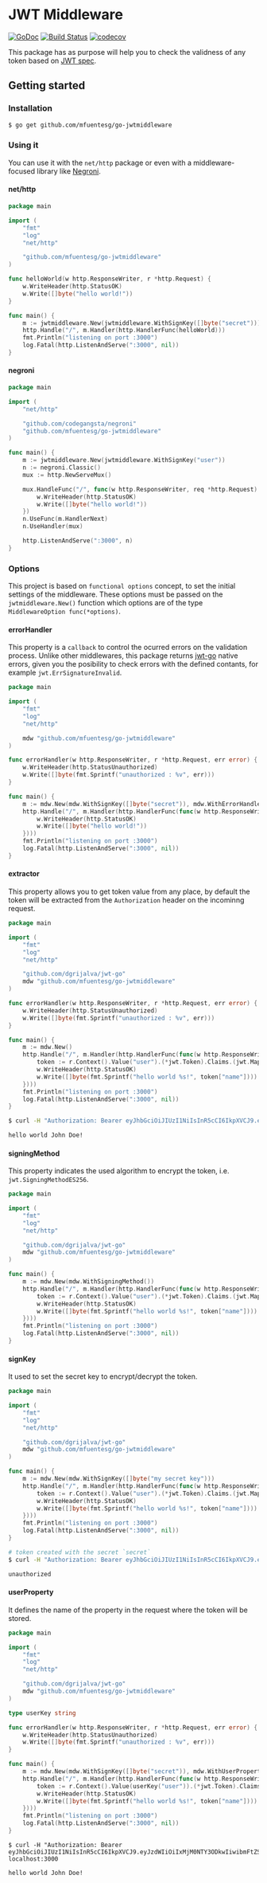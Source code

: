 # JWT Middleware

[![GoDoc](https://godoc.org/github.com/mfuentesg/go-jwtmiddleware?status.svg)](https://godoc.org/github.com/mfuentesg/go-jwtmiddleware)
[![Build Status](https://travis-ci.org/mfuentesg/go-jwtmiddleware.svg?branch=master)](https://travis-ci.org/mfuentesg/go-jwtmiddleware)
[![codecov](https://codecov.io/gh/mfuentesg/go-jwtmiddleware/branch/master/graph/badge.svg)](https://codecov.io/gh/mfuentesg/go-jwtmiddleware)

This package has as purpose will help you to check the validness of any token based on [JWT spec](https://tools.ietf.org/html/rfc7519).

## Getting started

### Installation

```bash
$ go get github.com/mfuentesg/go-jwtmiddleware
```

### Using it

You can use it with the `net/http` package or even with a middleware-focused library like [Negroni](https://github.com/urfave/negroni).


#### net/http

```go
package main

import (
	"fmt"
	"log"
	"net/http"

	"github.com/mfuentesg/go-jwtmiddleware"
)

func helloWorld(w http.ResponseWriter, r *http.Request) {
	w.WriteHeader(http.StatusOK)
	w.Write([]byte("hello world!"))
}

func main() {
	m := jwtmiddleware.New(jwtmiddleware.WithSignKey([]byte("secret")))
	http.Handle("/", m.Handler(http.HandlerFunc(helloWorld)))
	fmt.Println("listening on port :3000")
	log.Fatal(http.ListenAndServe(":3000", nil))
}
```


#### negroni

```go
package main

import (
	"net/http"

	"github.com/codegangsta/negroni"
	"github.com/mfuentesg/go-jwtmiddleware"
)

func main() {
	m := jwtmiddleware.New(jwtmiddleware.WithSignKey("user"))
	n := negroni.Classic()
	mux := http.NewServeMux()

	mux.HandleFunc("/", func(w http.ResponseWriter, req *http.Request) {
		w.WriteHeader(http.StatusOK)
		w.Write([]byte("hello world!"))
	})
	n.UseFunc(m.HandlerNext)
	n.UseHandler(mux)

	http.ListenAndServe(":3000", n)
}
```

### Options

This project is based on `functional options` concept, to set the initial settings of the middleware. These options must be passed on the `jwtmiddleware.New()` function which options are of the type `MiddlewareOption func(*options)`.

#### errorHandler

This property is a `callback` to control the ocurred errors on the validation process.
Unlike other middlewares, this package returns [jwt-go](https://github.com/dgrijalva/jwt-go) native errors, given you the posibility to check errors with the defined contants, for example `jwt.ErrSignatureInvalid`.

```go
package main

import (
	"fmt"
	"log"
	"net/http"

	mdw "github.com/mfuentesg/go-jwtmiddleware"
)

func errorHandler(w http.ResponseWriter, r *http.Request, err error) {
	w.WriteHeader(http.StatusUnauthorized)
	w.Write([]byte(fmt.Sprintf("unauthorized : %v", err)))
}

func main() {
	m := mdw.New(mdw.WithSignKey([]byte("secret")), mdw.WithErrorHandler(errorHandler))
	http.Handle("/", m.Handler(http.HandlerFunc(func(w http.ResponseWriter, r *http.Request) {
		w.WriteHeader(http.StatusOK)
		w.Write([]byte("hello world!"))
	})))
	fmt.Println("listening on port :3000")
	log.Fatal(http.ListenAndServe(":3000", nil))
}

```

#### extractor

This property allows you to get token value from any place, by default the token will be extracted from the `Authorization` header on the incominng request.

```go
package main

import (
	"fmt"
	"log"
	"net/http"

	"github.com/dgrijalva/jwt-go"
	mdw "github.com/mfuentesg/go-jwtmiddleware"
)

func errorHandler(w http.ResponseWriter, r *http.Request, err error) {
	w.WriteHeader(http.StatusUnauthorized)
	w.Write([]byte(fmt.Sprintf("unauthorized : %v", err)))
}

func main() {
	m := mdw.New()
	http.Handle("/", m.Handler(http.HandlerFunc(func(w http.ResponseWriter, r *http.Request) {
		token := r.Context().Value("user").(*jwt.Token).Claims.(jwt.MapClaims)
		w.WriteHeader(http.StatusOK)
		w.Write([]byte(fmt.Sprintf("hello world %s!", token["name"])))
	})))
	fmt.Println("listening on port :3000")
	log.Fatal(http.ListenAndServe(":3000", nil))
}
```

```bash
$ curl -H "Authorization: Bearer eyJhbGciOiJIUzI1NiIsInR5cCI6IkpXVCJ9.eyJzdWIiOiIxMjM0NTY3ODkwIiwibmFtZSI6IkpvaG4gRG9lIiwiaWF0IjoxNTE2MjM5MDIyfQ.XbPfbIHMI6arZ3Y922BhjWgQzWXcXNrz0ogtVhfEd2o" localhost:3000

hello world John Doe!
```

#### signingMethod

This property indicates the used algorithm to encrypt the token, i.e. `jwt.SigningMethodES256`.

```go
package main

import (
	"fmt"
	"log"
	"net/http"

	"github.com/dgrijalva/jwt-go"
	mdw "github.com/mfuentesg/go-jwtmiddleware"
)

func main() {
	m := mdw.New(mdw.WithSigningMethod())
	http.Handle("/", m.Handler(http.HandlerFunc(func(w http.ResponseWriter, r *http.Request) {
		token := r.Context().Value("user").(*jwt.Token).Claims.(jwt.MapClaims)
		w.WriteHeader(http.StatusOK)
		w.Write([]byte(fmt.Sprintf("hello world %s!", token["name"])))
	})))
	fmt.Println("listening on port :3000")
	log.Fatal(http.ListenAndServe(":3000", nil))
}
```

#### signKey
It used to set the secret key to encrypt/decrypt the token.

```go
package main

import (
	"fmt"
	"log"
	"net/http"

	"github.com/dgrijalva/jwt-go"
	mdw "github.com/mfuentesg/go-jwtmiddleware"
)

func main() {
	m := mdw.New(mdw.WithSignKey([]byte("my secret key")))
	http.Handle("/", m.Handler(http.HandlerFunc(func(w http.ResponseWriter, r *http.Request) {
		token := r.Context().Value("user").(*jwt.Token).Claims.(jwt.MapClaims)
		w.WriteHeader(http.StatusOK)
		w.Write([]byte(fmt.Sprintf("hello world %s!", token["name"])))
	})))
	fmt.Println("listening on port :3000")
	log.Fatal(http.ListenAndServe(":3000", nil))
}
```

```bash
# token created with the secret `secret`
$ curl -H "Authorization: Bearer eyJhbGciOiJIUzI1NiIsInR5cCI6IkpXVCJ9.eyJzdWIiOiIxMjM0NTY3ODkwIiwibmFtZSI6IkpvaG4gRG9lIiwiaWF0IjoxNTE2MjM5MDIyfQ.XbPfbIHMI6arZ3Y922BhjWgQzWXcXNrz0ogtVhfEd2o" localhost:3000

unauthorized
```

#### userProperty
It defines the name of the property in the request where the token will be stored.

```go
package main

import (
	"fmt"
	"log"
	"net/http"

	"github.com/dgrijalva/jwt-go"
	mdw "github.com/mfuentesg/go-jwtmiddleware"
)

type userKey string

func errorHandler(w http.ResponseWriter, r *http.Request, err error) {
	w.WriteHeader(http.StatusUnauthorized)
	w.Write([]byte(fmt.Sprintf("unauthorized : %v", err)))
}

func main() {
	m := mdw.New(mdw.WithSignKey([]byte("secret")), mdw.WithUserProperty(userKey("user")))
	http.Handle("/", m.Handler(http.HandlerFunc(func(w http.ResponseWriter, r *http.Request) {
		token := r.Context().Value(userKey("user")).(*jwt.Token).Claims.(jwt.MapClaims)
		w.WriteHeader(http.StatusOK)
		w.Write([]byte(fmt.Sprintf("hello world %s!", token["name"])))
	})))
	fmt.Println("listening on port :3000")
	log.Fatal(http.ListenAndServe(":3000", nil))
}
```

```
$ curl -H "Authorization: Bearer eyJhbGciOiJIUzI1NiIsInR5cCI6IkpXVCJ9.eyJzdWIiOiIxMjM0NTY3ODkwIiwibmFtZSI6IkpvaG4gRG9lIiwiaWF0IjoxNTE2MjM5MDIyfQ.XbPfbIHMI6arZ3Y922BhjWgQzWXcXNrz0ogtVhfEd2o" localhost:3000

hello world John Doe!
```
